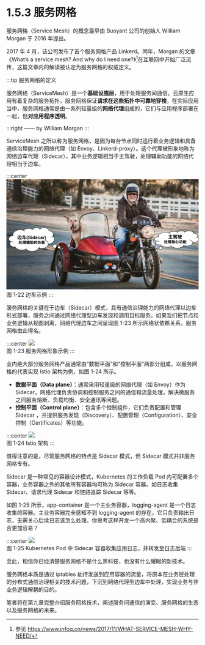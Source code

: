 # 1.5.3 服务网格

服务网格（Service Mesh）的概念最早由 Buoyant 公司的创始人 William Morgan 于 2016 年提出。

2017 年 4 月，该公司发布了首个服务网格产品 Linkerd。同年，Morgan 的文章《What’s a service mesh? And why do I need one?》[^1]在互联网中开始广泛流传，这篇文章内的解读被认定为服务网格的权威定义。

:::tip 服务网格的定义

服务网格（ServiceMesh）是一个**基础设施层**，用于处理服务间通信。云原生应用有着复杂的服务拓扑，服务网格保证**请求在这些拓扑中可靠地穿梭**。在实际应用当中，服务网格通常是由一系列轻量级的**网络代理**组成的，它们与应用程序部署在一起，但**对应用程序透明**。

:::right
—— by William Morgan
:::

ServiceMesh 之所以称为服务网格，是因为每台节点同时运行着业务逻辑和具备通信治理能力的网络代理（如 Envoy、Linkerd-proxy）。这个代理被形象地称为网络边车代理（Sidecar），其中业务逻辑相当于主驾驶，处理辅助功能的网络代理相当于边车。

:::center
  ![](../assets/sidecar-example.jpg)<br/>
  图 1-22 边车示例
:::

服务网格的关键在于边车（Sidecar）模式，具有通信治理能力的网络代理以边车形式部署，服务之间通过网络代理型边车发现和调用目标服务。如果我们把节点和业务逻辑从视图剥离，网络代理边车之间呈现图 1-23 所示网络状依赖关系，服务网格由此得名。

:::center
  ![](../assets/service-mesh.png)<br/>
  图 1-23 服务网格形象示例
:::

业内绝大部分服务网格产品通常由“数据平面”和“控制平面”两部分组成，以服务网格的代表实现 Istio 架构为例，如图 1-24 所示。

- **数据平面（Data plane）**：通常采用轻量级的网络代理（如 Envoy）作为 Sidecar，网络代理负责协调和控制服务之间的通信和流量处理，解决微服务之间服务熔断、负载均衡、安全通讯等问题。
- **控制平面（Control plane）**：包含多个控制组件，它们负责配置和管理 Sidecar ，并提供服务发现（Discovery）、配置管理（Configuration）、安全控制（Certificates）等功能。


:::center
  ![](../assets/service-mesh-arc.svg)<br/>
  图 1-24 Istio 架构
:::


值得注意的是，尽管服务网格的特点是 Sidecar 模式，但 Sidecar 模式并非服务网格专有。

Sidecar 是一种常见的容器设计模式，Kubernetes 的工作负载 Pod 内可配置多个容器，业务容器之外的其他所有容器均可称为 Sidecar 容器。如日志收集 Sidecar、请求代理 Sidecar 和链路追踪 Sidecar 等等。

如图 1-25 所示，app-container 是一个主业务容器，logging-agent 是一个日志收集的容器。主业务容器完全感知不到 logging-agent 的存在，它只负责输出日志，无需关心后续日志该怎么处理。你思考这样开发一个高内聚、低耦合的系统是否更加容易？

:::center
  ![](../assets/k8s-sidecar.png)<br/>
  图 1-25 Kubernetes Pod 中 Sidecar 容器收集应用日志，并转发至日志后端
:::

至此，相信你已经清楚服务网格不是什么黑科技，也没有什么耀眼的新技术。

服务网格本质是通过 iptables 劫持发送到应用容器的流量，将原本在业务层处理的分布式通信治理相关的技术问题，下沉到网络代理型边车中处理，实现业务与非业务逻辑解耦的目的。

笔者将在第九章完整介绍服务网格技术，阐述服务间通信的演变、服务网格的生态以及服务网格的未来。


[^1]: 参见 https://www.infoq.cn/news/2017/11/WHAT-SERVICE-MESH-WHY-NEED/
